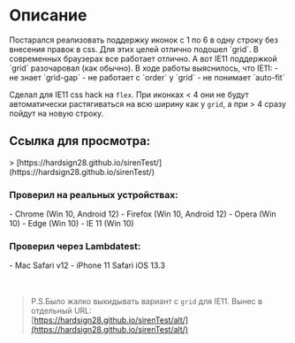 <h1>Описание</h1>
Постарался реализовать поддержку иконок с 1 по 6 в одну строку без внесения правок в css. Для этих целей отлично подошел `grid`.  
В современных браузерах все работает отлично. А вот IE11 поддержкой `grid` разочаровал (как обычно).  
В ходе работы выяснилось, что IE11:
- не знает `grid-gap`
- не работает с `order` у `grid`  
- не понимает `auto-fit`

Сделал для IE11 css hack на `flex`. При иконках < 4 они не будут автоматически растягиваться на всю ширину как у `grid`, а при > 4 
сразу пойдут на новую строку.

<h2>Ссылка для просмотра:</h2>
> [https://hardsign28.github.io/sirenTest/](https://hardsign28.github.io/sirenTest/)

<h3>Проверил на реальных устройствах:</h3>
- Chrome (Win 10, Android 12)
- Firefox (Win 10, Android 12)
- Opera (Win 10)
- Edge (Win 10)
- IE 11 (Win 10)
  
<h3>Проверил через Lambdatest:</h3>
- Mac Safari v12  
- iPhone 11 Safari iOS 13.3 

<br />
<br />
<br />

> P.S.Было жалко выкидывать вариант с `grid` для IE11. Вынес в отдельный URL:  
[https://hardsign28.github.io/sirenTest/alt/](https://hardsign28.github.io/sirenTest/alt/)
